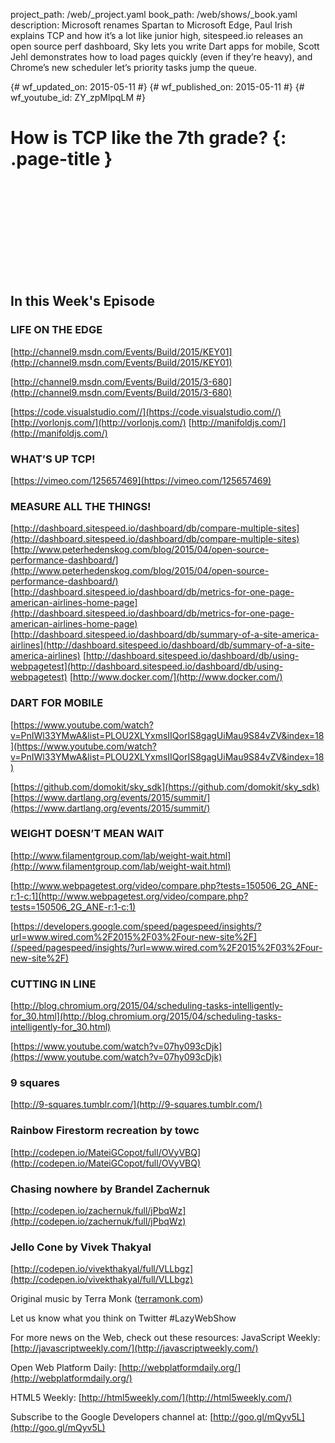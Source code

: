 project_path: /web/_project.yaml
book_path: /web/shows/_book.yaml
description: Microsoft renames Spartan to Microsoft Edge, Paul Irish explains TCP and how it’s a lot like junior high, sitespeed.io releases an open source perf dashboard, Sky lets you write Dart apps for mobile, Scott Jehl demonstrates how to load pages quickly (even if they’re heavy), and Chrome’s new scheduler let’s priority tasks jump the queue.

{# wf_updated_on: 2015-05-11 #}
{# wf_published_on: 2015-05-11 #}
{# wf_youtube_id: ZY_zpMlpqLM #}

# How is TCP like the 7th grade? {: .page-title }


<div class="video-wrapper">
  <iframe class="devsite-embedded-youtube-video" data-video-id="ZY_zpMlpqLM"
          data-autohide="1" data-showinfo="0" frameborder="0" allowfullscreen>
  </iframe>
</div>


## In this Week's Episode

### LIFE ON THE EDGE
[http://channel9.msdn.com/Events/Build/2015/KEY01](http://channel9.msdn.com/Events/Build/2015/KEY01)

[http://channel9.msdn.com/Events/Build/2015/3-680](http://channel9.msdn.com/Events/Build/2015/3-680)

[https://code.visualstudio.com//](https://code.visualstudio.com//)
[http://vorlonjs.com/](http://vorlonjs.com/)
[http://manifoldjs.com/](http://manifoldjs.com/)

### WHAT’S UP TCP!
[https://vimeo.com/125657469](https://vimeo.com/125657469)

### MEASURE ALL THE THINGS!
[http://dashboard.sitespeed.io/dashboard/db/compare-multiple-sites](http://dashboard.sitespeed.io/dashboard/db/compare-multiple-sites)
[http://www.peterhedenskog.com/blog/2015/04/open-source-performance-dashboard/](http://www.peterhedenskog.com/blog/2015/04/open-source-performance-dashboard/)
[http://dashboard.sitespeed.io/dashboard/db/metrics-for-one-page-american-airlines-home-page](http://dashboard.sitespeed.io/dashboard/db/metrics-for-one-page-american-airlines-home-page)
[http://dashboard.sitespeed.io/dashboard/db/summary-of-a-site-america-airlines](http://dashboard.sitespeed.io/dashboard/db/summary-of-a-site-america-airlines)
[http://dashboard.sitespeed.io/dashboard/db/using-webpagetest](http://dashboard.sitespeed.io/dashboard/db/using-webpagetest)
[http://www.docker.com/](http://www.docker.com/)

### DART FOR MOBILE
[https://www.youtube.com/watch?v=PnIWl33YMwA&list=PLOU2XLYxmsIIQorIS8gagUiMau9S84vZV&index=18](https://www.youtube.com/watch?v=PnIWl33YMwA&list=PLOU2XLYxmsIIQorIS8gagUiMau9S84vZV&index=18)

[https://github.com/domokit/sky_sdk](https://github.com/domokit/sky_sdk)
[https://www.dartlang.org/events/2015/summit/](https://www.dartlang.org/events/2015/summit/)

### WEIGHT DOESN’T MEAN WAIT
[http://www.filamentgroup.com/lab/weight-wait.html](http://www.filamentgroup.com/lab/weight-wait.html)

[http://www.webpagetest.org/video/compare.php?tests=150506_2G_ANE-r:1-c:1](http://www.webpagetest.org/video/compare.php?tests=150506_2G_ANE-r:1-c:1)

[https://developers.google.com/speed/pagespeed/insights/?url=www.wired.com%2F2015%2F03%2Four-new-site%2F](/speed/pagespeed/insights/?url=www.wired.com%2F2015%2F03%2Four-new-site%2F) 

### CUTTING IN LINE

[http://blog.chromium.org/2015/04/scheduling-tasks-intelligently-for_30.html](http://blog.chromium.org/2015/04/scheduling-tasks-intelligently-for_30.html)

[https://www.youtube.com/watch?v=07hy093cDjk](https://www.youtube.com/watch?v=07hy093cDjk)

### 9 squares
[http://9-squares.tumblr.com/](http://9-squares.tumblr.com/) 

### Rainbow Firestorm recreation by towc
[http://codepen.io/MateiGCopot/full/OVyVBQ](http://codepen.io/MateiGCopot/full/OVyVBQ)

### Chasing nowhere by Brandel Zachernuk
[http://codepen.io/zachernuk/full/jPbqWz](http://codepen.io/zachernuk/full/jPbqWz)

### Jello Cone by Vivek Thakyal
[http://codepen.io/vivekthakyal/full/VLLbgz](http://codepen.io/vivekthakyal/full/VLLbgz)

Original music by Terra Monk ([terramonk.com](http://terramonk.com))

Let us know what you think on Twitter #LazyWebShow

For more news on the Web, check out these resources:
JavaScript Weekly: [http://javascriptweekly.com/](http://javascriptweekly.com/)

Open Web Platform Daily: [http://webplatformdaily.org/](http://webplatformdaily.org/)

HTML5 Weekly: [http://html5weekly.com/](http://html5weekly.com/)

Subscribe to the Google Developers channel at: [http://goo.gl/mQyv5L](http://goo.gl/mQyv5L)
